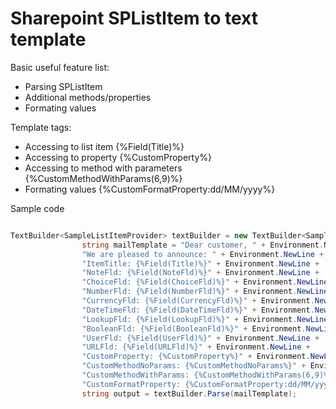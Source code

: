 # Sharepoint SPListItem to text template

Basic useful feature list: 

* Parsing SPListItem
* Additional methods/properties
* Formating values

Template tags:

* Accessing to list item {%Field(Title)%}
* Accessing to property {%CustomProperty%}
* Accessing to method with parameters {%CustomMethodWithParams(6,9)%}
* Formating values {%CustomFormatProperty:dd/MM/yyyy%}

Sample code

```csharp

TextBuilder<SampleListItemProvider> textBuilder = new TextBuilder<SampleListItemProvider>(new SampleListItemProvider(item));
                string mailTemplate = "Dear customer, " + Environment.NewLine +
                "We are pleased to announce: " + Environment.NewLine +
                "ItemTitle: {%Field(Title)%}" + Environment.NewLine +
                "NoteFld: {%Field(NoteFld)%}" + Environment.NewLine +
                "ChoiceFld: {%Field(ChoiceFld)%}" + Environment.NewLine +
                "NumberFld: {%Field(NumberFld)%}" + Environment.NewLine +
                "CurrencyFld: {%Field(CurrencyFld)%}" + Environment.NewLine +
                "DateTimeFld: {%Field(DateTimeFld)%}" + Environment.NewLine +
                "LookupFld: {%Field(LookupFld)%}" + Environment.NewLine +
                "BooleanFld: {%Field(BooleanFld)%}" + Environment.NewLine +
                "UserFld: {%Field(UserFld)%}" + Environment.NewLine +
                "URLFld: {%Field(URLFld)%}" + Environment.NewLine +
                "CustomProperty: {%CustomProperty%}" + Environment.NewLine +
                "CustomMethodNoParams: {%CustomMethodNoParams%}" + Environment.NewLine +
                "CustomMethodWithParams: {%CustomMethodWithParams(6,9)%}" + Environment.NewLine +
                "CustomFormatProperty: {%CustomFormatProperty:dd/MM/yyyy%}";
                string output = textBuilder.Parse(mailTemplate);

```

